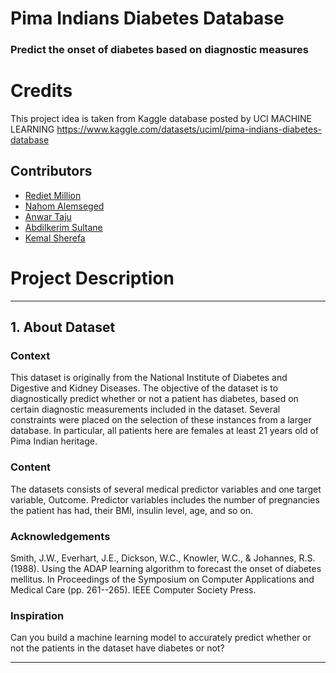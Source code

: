 # Pima Indians Diabetes Database
  ### Predict the onset of diabetes based on diagnostic measures
  
# Credits
This project idea is taken from Kaggle database posted by UCI MACHINE LEARNING https://www.kaggle.com/datasets/uciml/pima-indians-diabetes-database

## Contributors
- [Rediet Million](https://github.com/orgs/EPHI-training/people/RedietMillion)
- [Nahom Alemseged](https://github.com/orgs/EPHI-training/people/NahomAlemseged)
- [Anwar Taju](https://github.com/orgs/EPHI-training/people/AnwarTaju) 
- [Abdilkerim Sultane](https://github.com/abdilkerim-ship-it) 
- [Kemal Sherefa](https://github.com/KemalSherefa) 


# Project Description 
-----------------------------------------------------------------------------------------------------------------------------------------------------
## 1. About Dataset
### Context
This dataset is originally from the National Institute of Diabetes and Digestive and Kidney Diseases. The objective of the dataset is to diagnostically predict whether or not a patient has diabetes, based on certain diagnostic measurements included in the dataset. Several constraints were placed on the selection of these instances from a larger database. In particular, all patients here are females at least 21 years old of Pima Indian heritage.

### Content
The datasets consists of several medical predictor variables and one target variable, Outcome. Predictor variables includes the number of pregnancies the patient has had, their BMI, insulin level, age, and so on.

### Acknowledgements

Smith, J.W., Everhart, J.E., Dickson, W.C., Knowler, W.C., & Johannes, R.S. (1988). Using the ADAP learning algorithm to forecast the onset of diabetes mellitus. In Proceedings of the Symposium on Computer Applications and Medical Care (pp. 261--265). IEEE Computer Society Press.

### Inspiration

Can you build a machine learning model to accurately predict whether or not the patients in the dataset have diabetes or not?

-----------------------------------------------------------------------------------------------------------------------------------------------------

